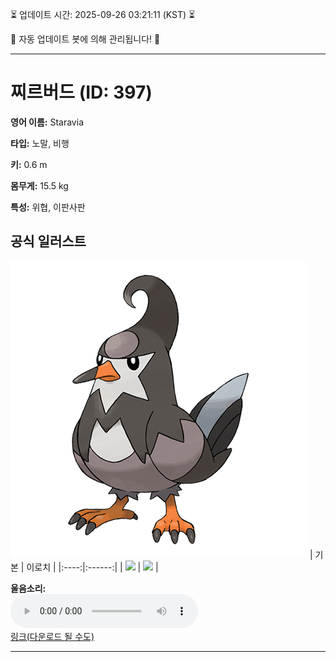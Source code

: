 
⏳ 업데이트 시간: 2025-09-26 03:21:11 (KST) ⏳

🤖 자동 업데이트 봇에 의해 관리됩니다! 🤖

---

# 찌르버드 (ID: 397)
**영어 이름:** Staravia

**타입:** 노말, 비행

**키:** 0.6 m

**몸무게:** 15.5 kg

**특성:** 위협, 이판사판

## 공식 일러스트
![](https://raw.githubusercontent.com/PokeAPI/sprites/master/sprites/pokemon/other/official-artwork/397.png)
| 기본 | 이로치 |
|:----:|:------:|
| <img src="http://play.pokemonshowdown.com/sprites/ani/staravia.gif" width="200"> | <img src="http://play.pokemonshowdown.com/sprites/ani-shiny/staravia.gif" width="200"> |

**울음소리:**<br><audio controls src="https://raw.githubusercontent.com/PokeAPI/cries/main/cries/pokemon/latest/397.ogg"></audio><br> [링크(다운로드 될 수도)](https://raw.githubusercontent.com/PokeAPI/cries/main/cries/pokemon/latest/397.ogg)


---
